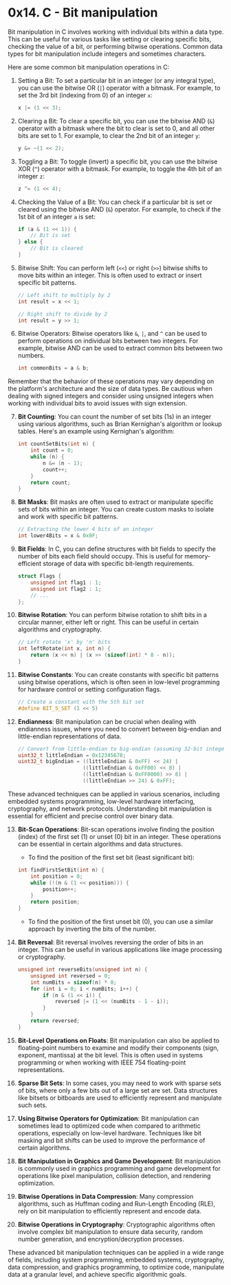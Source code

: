 # 0x14. C - Bit manipulation
Bit manipulation in C involves working with individual bits within a data type. This can be useful for various tasks like setting or clearing specific bits, checking the value of a bit, or performing bitwise operations. Common data types for bit manipulation include integers and sometimes characters.

Here are some common bit manipulation operations in C:

1. Setting a Bit:
   To set a particular bit in an integer (or any integral type), you can use the bitwise OR (`|`) operator with a bitmask. For example, to set the 3rd bit (indexing from 0) of an integer `x`:

   ```c
   x |= (1 << 3);
   ```

2. Clearing a Bit:
   To clear a specific bit, you can use the bitwise AND (`&`) operator with a bitmask where the bit to clear is set to 0, and all other bits are set to 1. For example, to clear the 2nd bit of an integer `y`:

   ```c
   y &= ~(1 << 2);
   ```

3. Toggling a Bit:
   To toggle (invert) a specific bit, you can use the bitwise XOR (`^`) operator with a bitmask. For example, to toggle the 4th bit of an integer `z`:

   ```c
   z ^= (1 << 4);
   ```

4. Checking the Value of a Bit:
   You can check if a particular bit is set or cleared using the bitwise AND (`&`) operator. For example, to check if the 1st bit of an integer `a` is set:

   ```c
   if (a & (1 << 1)) {
       // Bit is set
   } else {
       // Bit is cleared
   }
   ```

5. Bitwise Shift:
   You can perform left (`<<`) or right (`>>`) bitwise shifts to move bits within an integer. This is often used to extract or insert specific bit patterns.

   ```c
   // Left shift to multiply by 2
   int result = x << 1;

   // Right shift to divide by 2
   int result = y >> 1;
   ```

6. Bitwise Operators:
   Bitwise operators like `&`, `|`, and `^` can be used to perform operations on individual bits between two integers. For example, bitwise AND can be used to extract common bits between two numbers.

   ```c
   int commonBits = a & b;
   ```

Remember that the behavior of these operations may vary depending on the platform's architecture and the size of data types. Be cautious when dealing with signed integers and consider using unsigned integers when working with individual bits to avoid issues with sign extension.

7. **Bit Counting**:
   You can count the number of set bits (1s) in an integer using various algorithms, such as Brian Kernighan's algorithm or lookup tables. Here's an example using Kernighan's algorithm:

   ```c
   int countSetBits(int n) {
       int count = 0;
       while (n) {
           n &= (n - 1);
           count++;
       }
       return count;
   }
   ```

8. **Bit Masks**:
   Bit masks are often used to extract or manipulate specific sets of bits within an integer. You can create custom masks to isolate and work with specific bit patterns.

   ```c
   // Extracting the lower 4 bits of an integer
   int lower4Bits = x & 0x0F;
   ```

9. **Bit Fields**:
   In C, you can define structures with bit fields to specify the number of bits each field should occupy. This is useful for memory-efficient storage of data with specific bit-length requirements.

   ```c
   struct Flags {
       unsigned int flag1 : 1;
       unsigned int flag2 : 1;
       // ...
   };
   ```

10. **Bitwise Rotation**:
    You can perform bitwise rotation to shift bits in a circular manner, either left or right. This can be useful in certain algorithms and cryptography.

    ```c
    // Left rotate 'x' by 'n' bits
    int leftRotate(int x, int n) {
        return (x << n) | (x >> (sizeof(int) * 8 - n));
    }
    ```

11. **Bitwise Constants**:
    You can create constants with specific bit patterns using bitwise operations, which is often seen in low-level programming for hardware control or setting configuration flags.

    ```c
    // Create a constant with the 5th bit set
    #define BIT_5_SET (1 << 5)
    ```

12. **Endianness**:
    Bit manipulation can be crucial when dealing with endianness issues, where you need to convert between big-endian and little-endian representations of data.

    ```c
    // Convert from little-endian to big-endian (assuming 32-bit integers)
    uint32_t littleEndian = 0x12345678;
    uint32_t bigEndian = ((littleEndian & 0xFF) << 24) |
                         ((littleEndian & 0xFF00) << 8) |
                         ((littleEndian & 0xFF0000) >> 8) |
                         ((littleEndian >> 24) & 0xFF);
    ```

These advanced techniques can be applied in various scenarios, including embedded systems programming, low-level hardware interfacing, cryptography, and network protocols. Understanding bit manipulation is essential for efficient and precise control over binary data.

13. **Bit-Scan Operations**:
    Bit-scan operations involve finding the position (index) of the first set (1) or unset (0) bit in an integer. These operations can be essential in certain algorithms and data structures.

    - To find the position of the first set bit (least significant bit):

    ```c
    int findFirstSetBit(int n) {
        int position = 0;
        while (!(n & (1 << position))) {
            position++;
        }
        return position;
    }
    ```

    - To find the position of the first unset bit (0), you can use a similar approach by inverting the bits of the number.

14. **Bit Reversal**:
    Bit reversal involves reversing the order of bits in an integer. This can be useful in various applications like image processing or cryptography.

    ```c
    unsigned int reverseBits(unsigned int n) {
        unsigned int reversed = 0;
        int numBits = sizeof(n) * 8;
        for (int i = 0; i < numBits; i++) {
            if (n & (1 << i)) {
                reversed |= (1 << (numBits - 1 - i));
            }
        }
        return reversed;
    }
    ```

15. **Bit-Level Operations on Floats**:
    Bit manipulation can also be applied to floating-point numbers to examine and modify their components (sign, exponent, mantissa) at the bit level. This is often used in systems programming or when working with IEEE 754 floating-point representations.

16. **Sparse Bit Sets**:
    In some cases, you may need to work with sparse sets of bits, where only a few bits out of a large set are set. Data structures like bitsets or bitboards are used to efficiently represent and manipulate such sets.

17. **Using Bitwise Operators for Optimization**:
    Bit manipulation can sometimes lead to optimized code when compared to arithmetic operations, especially on low-level hardware. Techniques like bit masking and bit shifts can be used to improve the performance of certain algorithms.

18. **Bit Manipulation in Graphics and Game Development**:
    Bit manipulation is commonly used in graphics programming and game development for operations like pixel manipulation, collision detection, and rendering optimization.

19. **Bitwise Operations in Data Compression**:
    Many compression algorithms, such as Huffman coding and Run-Length Encoding (RLE), rely on bit manipulation to efficiently represent and encode data.

20. **Bitwise Operations in Cryptography**:
    Cryptographic algorithms often involve complex bit manipulation to ensure data security, random number generation, and encryption/decryption processes.

These advanced bit manipulation techniques can be applied in a wide range of fields, including system programming, embedded systems, cryptography, data compression, and graphics programming, to optimize code, manipulate data at a granular level, and achieve specific algorithmic goals.

